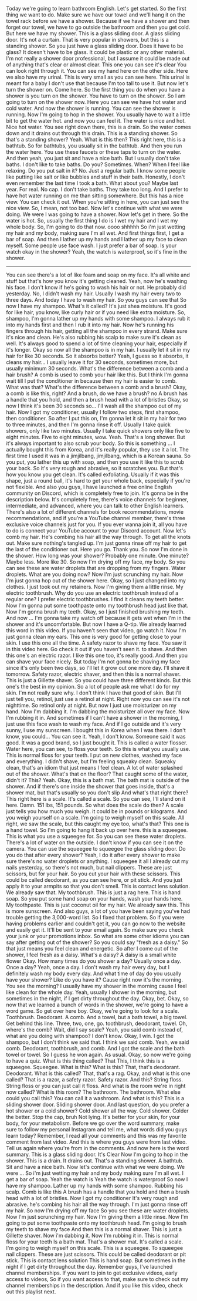 Today we're going to learn bathroom English.
Let's get started.
So the first thing we want to do. Make sure we have our towel and we'll hang it on the towel rack before we have a shower.
Because if we have a shower and then forget our towel, we have to go outside the bathroom and then you get cold.
But here we have my shower.
This is a glass sliding door.
A glass sliding door.
It's not a curtain.
That is very popular in showers, but this is a standing shower.
So you just have a glass sliding door.
Does it have to be glass?
It doesn't have to be glass.
It could be plastic or any other material.
I'm not really a shower door professional, but I assume it could be made out of anything that's clear or almost clear.
This one you can see it's clear You can look right through it.
You can see my hand here on the other side.
Here we also have my urinal.
This is very small as you can see here.
This urinal is meant for a baby I don't use that because I'm too tall to use it.
But now let's turn the shower on.
Come here.
So the first thing you do when you have a shower is you turn on the shower.
You have to turn on the shower.
So I am going to turn on the shower now.
Here you can see we have hot water and cold water.
And now the shower is running.
You can see the shower is running.
Now I'm going to hop in the shower.
You usually have to wait a little bit to get the water hot.
and now you can feel it.
The water is nice and hot.
Nice hot water.
You see right down there, this is a drain.
So the water comes down and it drains out through this drain.
This is a standing shower.
So that's a standing shower?
Yeah.
What is this then?
This right here, this is a bathtub.
So for bathtubs, you usually sit in the bathtub.
And then you run the water here.
You use these faucets or these taps to turn on the water.
And then yeah, you just sit and have a nice bath.
But I usually don't take baths.
I don't like to take baths.
Do you?
Sometimes.
When?
When I feel like relaxing.
Do you put salt in it?
No.
Just a regular bath.
I know some people like putting like salt or like bubbles and stuff in their bath.
Honestly, I don't even remember the last time I took a bath.
What about you?
Maybe last year.
For real.
No cap.
I don't take baths.
They take too long.
And I prefer to have hot water running on me than sitting somewhere.
But this has a nice view.
You can check it out.
When you're sitting in here, you can just see the nice view.
So, I mean, not too bad.
Now let's continue with what we were doing. We were
I was going to have a shower.
Now let's get in there.
So the water is hot.
So, usually the first thing I do is I wet my hair and I wet my whole body.
So, I'm going to do that now.
oooo shhhhh
So i'm just wetting my hair and my body, making sure I'm all wet.
And first things first, I get a bar of soap.
And then I lather up my hands and I lather up my face to clean myself.
Some people use face wash.
I just prefer a bar of soap.
Is your watch okay in the shower?
Yeah, the watch is waterproof, so it's fine in the shower.

----------------
You can see there's a lot of like foam and soap on my face.
It's all white and stuff but
that's how you know it's getting cleaned.
Yeah, now he's washing his face.
I don't know if he's going to wash his hair or not.
He probably did yesterday.
No, I didn't wash my hair.
Usually I wash my hair every
two to three days.
And today I have to wash my hair.
So you guys can see that
So now I have my shampoo.
What's it called?
It's just shea moisture.
It's good for like hair, you know, like curly hair
or if you need like extra moisture.
So, shampoo, I'm gonna lather up my hands with some shampoo.
I always rub it into my hands first
and then I rub it into my hair.
Now he's running his fingers through his hair,
getting all the shampoo in every strand.
Make sure it's nice and clean.
He's also rubbing his scalp to
make sure it's clean as well.
It's always good to spend a lot of time cleaning your hair,
especially if it's longer.
Okay so now all the shampoo is in my hair.
I usually let it sit in my hair for like 30 seconds.
So it absorbs better?
Yeah, I guess so it absorbs, it cleans my hair...
I usually leave it for 30 seconds, sometimes more,
but usually minimum 30 seconds.
What's the difference between a comb and a hair brush?
A comb is used to comb your hair like this.
But I think I'm gonna wait till I put the conditioner in
because then my hair is easier to comb.
What was that?
What's the difference between a comb and a brush?
Okay, a comb is like this, right?
And a brush, do we have a brush?
no
A brush has a handle that you hold,
and then a brush head with a lot of bristles
Okay, so now I think it's been 30 seconds so...
I'll wash all the shampoo out of my hair.
Now I got my conditioner,
usually I follow two steps,
first shampoo, then conditioner.
So after I put this on,
I'm gonna let it sit in my hair for two to three minutes,
and then I'm gonna rinse it off.
Usually I take quick showers, only like two minutes.
Usually I take quick showers
only like five to eight minutes.
Five to eight minutes, wow.
Yeah.
That's a long shower.
But it's always important to also scrub your body.
So this is something ... I actually bought this from Korea,
and it's really popular, they use it a lot.
The first time I used it was in a jimjilbang,
jimjilbang, which is a Korean sauna.
So you put, you lather this up with soap,
and then you use it like this to scrub your back.
So it's very rough and abrasive, so it scratches you.
But that's how you know you get clean.
It's called exfoliating.
Usually if it was this shape, just a round ball,
it's hard to get your whole back,
especially if you're not flexible.
And also you guys, I have launched a free
online English community on Discord,
which is completely free to join.
It's gonna be in the description below.
It's completely free, there's voice channels
for beginner, intermediate, and advanced,
where you can talk to other English learners.
There's also a lot of different channels
for book recommendations, movie recommendations,
and if you're a YouTube channel member,
there's three exclusive voice channels just for you.
If you ever wanna join it, all you have to do is connect
your YouTube account to your Discord account.
Now let's comb my hair.
He's combing his hair all the way through.
To get all the knots out.
Make sure nothing's tangled up.
I'm just gonna rinse off my hair
to get the last of the conditioner out.
Here you go.
Thank you.
So now I'm done in the shower.
How long was your shower?
Probably one minute.
One minute?
Maybe less.
More like 30.
So now I'm drying off my face, my body.
So you can see these are water droplets
that are dropping from my fingers.
Water droplets.
What are you doing now?
Now I'm just scrunching my hair.
Now I'm just gonna hop out of the shower here.
Okay, so I just changed into my clothes.
I just took out my retainers.
Now I'm giving them a little rinse.
My electric toothbrush.
Why do you use an electric toothbrush
instead of a regular one?
I prefer electric toothbrushes.
I find it cleans my teeth better.
Now I'm gonna put some toothpaste onto my toothbrush head
just like that.
Now I'm gonna brush my teeth.
Okay, so I just finished brushing my teeth.
And now ... I'm gonna take my watch off
because it gets wet when I'm in the shower
and it's uncomfortable.
But now I have a Q-tip.
We already learned this word in this video.
If you haven't seen that video, go watch it.
Now I'm just gonna clean my ears.
This one is very good for getting close to your skin.
I use this one all the time.
A safety razor to shave my face.
You saw it in this video here.
Go check it out if you haven't seen it.
to shave.
And then this one's an electric razor.
I like this one too, it's really good.
And then you can shave your face nicely.
But today I'm not gonna be shaving my face
since it's only been two days,
so I'll let it grow out one more day.
I'll shave it tomorrow.
Safety razor, electric shaver,
and then this is a normal shaver.
This is just a Gillette shaver.
So you could have three different kinds.
But this one's the best in my opinion.
So a lot of people ask me what I do for my skin.
I'm not really sure why.
I don't think I have that good of skin.
But I'll just tell you, retinol,
just use a retinol at night.
Right now you can see it's not nighttime.
So retinol only at night.
But now I just use moisturizer on my hand.
Now I'm dabbing it.
I'm dabbing the moisturizer all over my face.
Now I'm rubbing it in.
And sometimes if I can't have a shower in the morning,
I just use this face wash to wash my face.
And if I go outside and it's very sunny,
I use my sunscreen.
I bought this in Korea when I was there.
I don't know, you could...
You can see it.
Yeah, I don't know.
Someone said it was good.
It was a good brand, so I just bought it.
This is called a water flosser.
Water here, you can see, to floss your teeth.
So this is what you usually use.
This is normal floss for your teeth.
I put on new clothes, washed my face and everything.
I didn't shave, but I'm feeling squeaky clean.
Squeaky clean, that's an idiom
that just means I feel clean.
A lot of water splashed out of the shower.
What's that on the floor?
That caught some of the water, didn't it?
This? Yeah.
Okay, this is a bath mat.
The bath mat is outside of the shower.
And if there's one inside the shower that goes inside,
that's a shower mat, but that's usually so you don't slip
And what's that right there?
This right here is a scale.
It's called a scale.
So you can see, I'll stand on it here.
Damn.
151 lbs, 151 pounds.
So what does the scale do then?
A scale just tells you how much you weigh.
it could be in pounds or kilograms.
And you weigh yourself on a scale.
I'm going to weigh myself on this scale.
All right, we saw the scale,
but this caught my eye too, what's that?
This one is a hand towel.
So I'm going to hang it back up over here.
this is a squeegee.
This is what you use a squeegee for.
So you can see these water droplets.
There's a lot of water on the outside.
I don't know if you can see it on the camera.
You can use the squeegee to
squeegee the glass sliding door.
Do you do that after every shower?
Yeah, I do it after every shower
to make sure there's no water droplets or anything.
I squeegee it all
I already cut my nails yesterday,
so there's not much, but nail clippers.
These are just scissors, but for your hair.
So you cut your hair with these scissors.
This could be called deodorant,
as you can see here, or pit stick.
And you just apply it to your armpits
so that you don't smell.
This is contact lens solution.
We already saw that. My toothbrush.
This is just a rag here.
This is hand soap.
So you put some hand soap on your hands,
wash your hands here.
My toothpaste.
This is just coconut oil for my hair.
We already saw this.
This is more sunscreen.
And also guys, a lot of you have been saying
you've had trouble getting the 3,000-word list.
So I fixed that problem.
So if you were having problems earlier and couldn't get it,
you can go now to the website and easily get it.
It'll be sent to your email again.
So make sure you check your junk or your promotions inbox.
So what are some other idioms you can say
after getting out of the shower?
So you could say "fresh as a daisy."
So that just means you feel clean and energetic.
So after I come out of the shower,
I feel fresh as a daisy.
What's a daisy?
A daisy is a small white flower
Okay.
How many times do you shower a day?
Usually once a day.
Once a day?
Yeah, once a day.
I don't wash my hair every day,
but I definitely wash my body every day.
And what time of day do you usually have your shower?
Like do you have it?
Cause right now it's the morning.
You see the morning?
I usually have my shower in the morning
cause I feel like clean for the whole day.
Yeah, usually I shower in the morning,
but sometimes in the night,
if I get dirty throughout the day.
Okay, bet.
Okay, so now that we learned a
bunch of words in the shower,
we're going to have a word game.
So get over here boy.
Okay, we're going to look for a scale.
Toothbrush.
Deodorant.
A comb.
And a towel, but a bath towel, a big towel.
Get behind this line.
Three, two, one, go.
toothbrush, deodorant, towel.
Oh, where's the comb?
Wait, did I say scale?
Yeah, you said comb instead of,
what are you doing with shampoo?
I don't know.
Okay, I win.
I got the shampoo, but I don't think we said that.
I think we said comb.
Yeah, we said comb.
Deodorant, toothbrush, and comb.
And I got the scale and the bath towel or towel.
So I guess he won again.
As usual.
Okay, so now we're going to have a quiz.
What is this thing called?
That
This, I think this is a squeegee.
Squeegee.
What is this?
What is this?
That, that's deodorant.
Deodorant.
What is this called?
That, that's a rag.
Okay, and what is this one called?
That is a razor, a safety razor.
Safety razor.
And this?
String floss.
String floss or you can just call it floss.
And what is the room we're in right now called?
What is this room?
The bathroom.
The bathroom.
What else could you call this?
You can call it a washroom.
And what is this?
This is a sliding shower door.
Sliding shower door.
And last question,
do you prefer a hot shower or a cold shower?
Cold shower all the way.
Cold shower.
Colder the better.
Stop the cap, bruh
Not lying.
It's better for your skin, for your body,
for your metabolism.
Before we go over the word summary,
make sure to follow my personal Instagram
and tell me, what words did you guys learn today?
Remember, I read all your comments
and this was my favorite comment from last video.
And this is where you guys were from last video.
Tell us again where you're from in the comments.
And now here is the word summary.
This is a glass sliding door.
It's Clear
Now I'm going to hop in the shower.
This is a drain.
It drains out.
That's a standing shower.
A bathtub.
Sit and have a nice bath.
Now let's continue with what we were doing. We were ...
So i'm just wetting my hair and my body making sure
I'm all wet.
I get a bar of soap. Yeah the watch is
Yeah the watch is waterproof
So now I have my shampoo.
Lather up my hands with some shampoo.
Rubbing his scalp.
Comb is like this
A brush has a handle that you hold
and then a brush head with a lot of bristles.
Now I got my conditioner
It's very rough and abrasive.
he's combing his hair all the way through.
I'm just gonna rinse off my hair. So now I'm drying off my face
So you see these are water droplets.
Now I'm just scrunching my hair.
Now I'm giving them a little rinse.
Now I'm going to put some toothpaste onto
my toothbrush head.
I'm going to brush my teeth
to shave my face
And then this is a normal shaver.
This is just a Gillette shaver.
Now i'm dabbing it.
Now I'm rubbing it in.
This is normal floss for your teeth
Is a bath mat.
That's a shower mat.
It's called a scale.
I'm going to weigh myself on this scale.
This is a squeegee.
To squeegee
nail clippers.
These are just scissors.
This could be called deodorant or pit stick.
This is contact lens solution
This is hand soap.
But sometimes in the night if I get dirty throughout the day.
Remember guys, I've launched channel memberships.
If you want to join to get exclusive videos,
early access to videos,
So if you want access to that,
make sure to check out my channel memberships
in the description.
And if you like this video,
check out this playlist next.